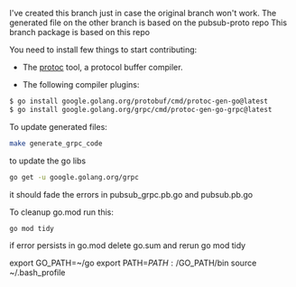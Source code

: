 I've created this branch just in case the original branch won't work.
The generated file on the other branch is based on the pubsub-proto repo
This branch package is based on this repo


You need to install few things to start contributing:

- The [protoc](https://protobuf.dev/installation/) tool, a protocol buffer compiler.

- The following compiler plugins:

```bash
$ go install google.golang.org/protobuf/cmd/protoc-gen-go@latest
$ go install google.golang.org/grpc/cmd/protoc-gen-go-grpc@latest
```

To update generated files:

```bash
make generate_grpc_code
```

to update the go libs

```bash
go get -u google.golang.org/grpc
```
it should fade the errors in pubsub_grpc.pb.go and pubsub.pb.go

To cleanup go.mod run this:
```bash
go mod tidy
```
if error persists in go.mod
delete go.sum and rerun go mod tidy

export GO_PATH=~/go
export PATH=$PATH:/$GO_PATH/bin
source ~/.bash_profile